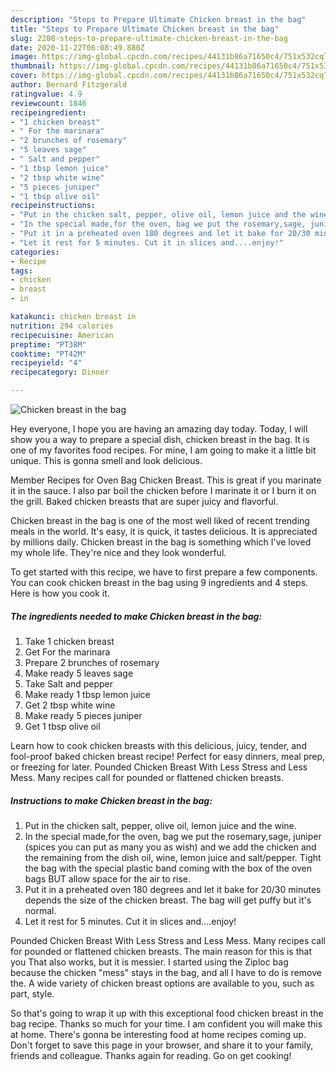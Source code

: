 ```yaml
---
description: "Steps to Prepare Ultimate Chicken breast in the bag"
title: "Steps to Prepare Ultimate Chicken breast in the bag"
slug: 2280-steps-to-prepare-ultimate-chicken-breast-in-the-bag
date: 2020-11-22T06:08:49.880Z
image: https://img-global.cpcdn.com/recipes/44131b86a71650c4/751x532cq70/chicken-breast-in-the-bag-recipe-main-photo.jpg
thumbnail: https://img-global.cpcdn.com/recipes/44131b86a71650c4/751x532cq70/chicken-breast-in-the-bag-recipe-main-photo.jpg
cover: https://img-global.cpcdn.com/recipes/44131b86a71650c4/751x532cq70/chicken-breast-in-the-bag-recipe-main-photo.jpg
author: Bernard Fitzgerald
ratingvalue: 4.9
reviewcount: 1846
recipeingredient:
- "1 chicken breast"
- " For the marinara"
- "2 brunches of rosemary"
- "5 leaves sage"
- " Salt and pepper"
- "1 tbsp lemon juice"
- "2 tbsp white wine"
- "5 pieces juniper"
- "1 tbsp olive oil"
recipeinstructions:
- "Put in the chicken salt, pepper, olive oil, lemon juice and the wine."
- "In the special made,for the oven, bag we put the rosemary,sage, juniper (spices you can put as many you as wish) and we add the chicken and the remaining from the dish oil, wine, lemon juice and salt/pepper. Tight the bag with the special plastic band coming with the box of the oven bags BUT allow space for the air to rise."
- "Put it in a preheated oven 180 degrees and let it bake for 20/30 minutes depends the size of the chicken breast. The bag will get puffy but it&#39;s normal."
- "Let it rest for 5 minutes. Cut it in slices and....enjoy!"
categories:
- Recipe
tags:
- chicken
- breast
- in

katakunci: chicken breast in 
nutrition: 294 calories
recipecuisine: American
preptime: "PT38M"
cooktime: "PT42M"
recipeyield: "4"
recipecategory: Dinner

---
```



![Chicken breast in the bag](https://img-global.cpcdn.com/recipes/44131b86a71650c4/751x532cq70/chicken-breast-in-the-bag-recipe-main-photo.jpg)

Hey everyone, I hope you are having an amazing day today. Today, I will show you a way to prepare a special dish, chicken breast in the bag. It is one of my favorites food recipes. For mine, I am going to make it a little bit unique. This is gonna smell and look delicious.

Member Recipes for Oven Bag Chicken Breast. This is great if you marinate it in the sauce. I also par boil the chicken before I marinate it or I burn it on the grill. Baked chicken breasts that are super juicy and flavorful.

Chicken breast in the bag is one of the most well liked of recent trending meals in the world. It's easy, it is quick, it tastes delicious. It is appreciated by millions daily. Chicken breast in the bag is something which I've loved my whole life. They're nice and they look wonderful.


To get started with this recipe, we have to first prepare a few components. You can cook chicken breast in the bag using 9 ingredients and 4 steps. Here is how you cook it.

<!--inarticleads1-->

##### The ingredients needed to make Chicken breast in the bag:

1. Take 1 chicken breast
1. Get  For the marinara
1. Prepare 2 brunches of rosemary
1. Make ready 5 leaves sage
1. Take  Salt and pepper
1. Make ready 1 tbsp lemon juice
1. Get 2 tbsp white wine
1. Make ready 5 pieces juniper
1. Get 1 tbsp olive oil


Learn how to cook chicken breasts with this delicious, juicy, tender, and fool-proof baked chicken breast recipe! Perfect for easy dinners, meal prep, or freezing for later. Pounded Chicken Breast With Less Stress and Less Mess. Many recipes call for pounded or flattened chicken breasts. 

<!--inarticleads2-->

##### Instructions to make Chicken breast in the bag:

1. Put in the chicken salt, pepper, olive oil, lemon juice and the wine.
1. In the special made,for the oven, bag we put the rosemary,sage, juniper (spices you can put as many you as wish) and we add the chicken and the remaining from the dish oil, wine, lemon juice and salt/pepper. Tight the bag with the special plastic band coming with the box of the oven bags BUT allow space for the air to rise.
1. Put it in a preheated oven 180 degrees and let it bake for 20/30 minutes depends the size of the chicken breast. The bag will get puffy but it&#39;s normal.
1. Let it rest for 5 minutes. Cut it in slices and....enjoy!


Pounded Chicken Breast With Less Stress and Less Mess. Many recipes call for pounded or flattened chicken breasts. The main reason for this is that you That also works, but it is messier. I started using the Ziploc bag because the chicken &#34;mess&#34; stays in the bag, and all I have to do is remove the. A wide variety of chicken breast options are available to you, such as part, style. 

So that's going to wrap it up with this exceptional food chicken breast in the bag recipe. Thanks so much for your time. I am confident you will make this at home. There's gonna be interesting food at home recipes coming up. Don't forget to save this page in your browser, and share it to your family, friends and colleague. Thanks again for reading. Go on get cooking!
